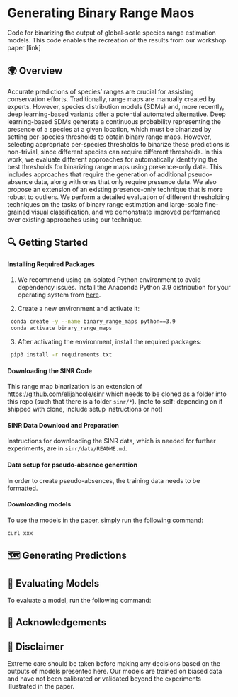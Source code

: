 # Generating Binary Range Maos

Code for binarizing the output of global-scale species range estimation models. This code enables the recreation of the results from our workshop paper [link]

## 🌍 Overview 
Accurate predictions of species’ ranges are crucial for assisting conservation efforts. Traditionally, range maps are manually created by experts. However, species distribution models (SDMs) and, more
recently, deep learning-based variants offer a potential automated alternative. Deep learning-based SDMs generate a continuous probability representing the presence of a species at a given location, which must be binarized by setting per-species thresholds to obtain binary range maps. However, selecting appropriate per-species thresholds to binarize
these predictions is non-trivial, since different species can require different thresholds. In this work, we evaluate different approaches for automatically identifying the best thresholds for binarizing range maps using presence-only data. This includes approaches that require the generation
of additional pseudo-absence data, along with ones that only require presence data. We also propose an extension of an existing presence-only technique that is more robust to outliers. We perform a detailed evaluation of different thresholding techniques on the tasks of binary range estimation and large-scale fine-grained visual classification, and we demonstrate
improved performance over existing approaches using our technique.



## 🔍 Getting Started 

#### Installing Required Packages

1. We recommend using an isolated Python environment to avoid dependency issues. Install the Anaconda Python 3.9 distribution for your operating system from [here](https://www.anaconda.com/download). 

2. Create a new environment and activate it:
```bash
 conda create -y --name binary_range_maps python==3.9
 conda activate binary_range_maps
```

3. After activating the environment, install the required packages:
```bash
 pip3 install -r requirements.txt
```

#### Downloading the SINR Code
This range map binarization is an extension of https://github.com/elijahcole/sinr which needs to be cloned as a folder into this repo (such that there is a folder `sinr/*`). [note to self: depending on if shipped with clone, include setup instructions or not]


#### SINR Data Download and Preparation
Instructions for downloading the SINR data, which is needed for further experiments, are in `sinr/data/README.md`.

#### Data setup for pseudo-absence generation
In order to create pseudo-absences, the training data needs to be formatted.

#### Downloading models
To use the models in the paper, simply run the following command:
```
curl xxx
```

## 🗺️ Generating Predictions


## 🚅 Evaluating Models

To evaluate a model, run the following command:

##  🙏 Acknowledgements


## 📜 Disclaimer
Extreme care should be taken before making any decisions based on the outputs of models presented here. Our models are trained on biased data and have not been calibrated or validated beyond the experiments illustrated in the paper. 